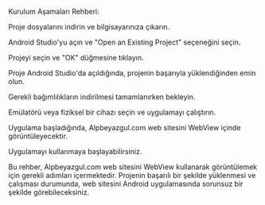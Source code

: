 Kurulum Aşamaları Rehberi:

Proje dosyalarını indirin ve bilgisayarınıza çıkarın.

Android Studio'yu açın ve "Open an Existing Project" seçeneğini seçin.

Projeyi seçin ve "OK" düğmesine tıklayın.

Proje Android Studio'da açıldığında, projenin başarıyla yüklendiğinden emin olun.

Gerekli bağımlılıkların indirilmesi tamamlanırken bekleyin.

Emülatörü veya fiziksel bir cihazı seçin ve uygulamayı çalıştırın.

Uygulama başladığında, Alpbeyazgul.com web sitesini WebView içinde görüntüleyecektir.

Uygulamayı kullanmaya başlayabilirsiniz.

Bu rehber, Alpbeyazgul.com web sitesini WebView kullanarak görüntülemek için gerekli adımları içermektedir. Projenin başarılı bir şekilde yüklenmesi ve çalışması durumunda, web sitesini Android uygulamasında sorunsuz bir şekilde görebileceksiniz.
